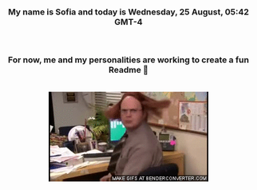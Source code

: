 


<div align="center">
<h3 >My name is Sofia and today is Wednesday, 25 August, 05:42 GMT-4</h3><br>
<h3 >For now, me and my personalities are working to create a fun Readme 👋
</h3><br>
<img src='img/dwight.gif' alt='working...'/>
</div>
